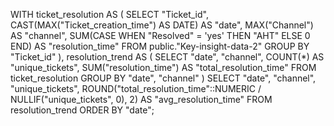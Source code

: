 WITH ticket_resolution AS (
  SELECT
    "Ticket_id",
    CAST(MAX("Ticket_creation_time") AS DATE) AS "date",
    MAX("Channel") AS "channel",
    SUM(CASE WHEN "Resolved" = 'yes' THEN "AHT" ELSE 0 END) AS "resolution_time"
  FROM public."Key-insight-data-2"
  GROUP BY "Ticket_id"
),
resolution_trend AS (
  SELECT
    "date",
    "channel",
    COUNT(*) AS "unique_tickets",
    SUM("resolution_time") AS "total_resolution_time"
  FROM ticket_resolution
  GROUP BY "date", "channel"
)
SELECT
  "date",
  "channel",
  "unique_tickets",
  ROUND("total_resolution_time"::NUMERIC / NULLIF("unique_tickets", 0), 2) AS "avg_resolution_time"
FROM resolution_trend
ORDER BY "date";
